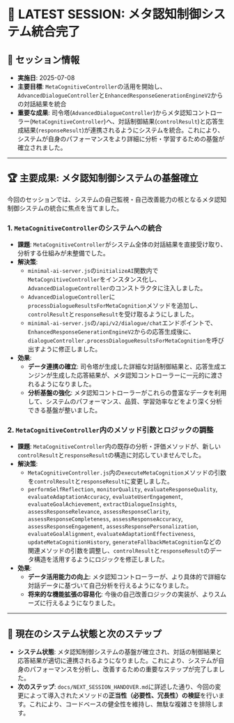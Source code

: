 # 🚀 LATEST SESSION: メタ認知制御システム統合完了

## 📅 **セッション情報**
- **実施日**: 2025-07-08
- **主要目標**: `MetaCognitiveController`の活用を開始し、`AdvancedDialogueController`と`EnhancedResponseGenerationEngineV2`からの対話結果を統合
- **重要な成果**: 司令塔(`AdvancedDialogueController`)からメタ認知コントローラー(`MetaCognitiveController`)へ、対話制御結果(`controlResult`)と応答生成結果(`responseResult`)が連携されるようにシステムを統合。これにより、システムが自身のパフォーマンスをより詳細に分析・学習するための基盤が確立されました。

---

## 🏆 **主要成果: メタ認知制御システムの基盤確立**

今回のセッションでは、システムの自己監視・自己改善能力の核となるメタ認知制御システムの統合に焦点を当てました。

### **1. `MetaCognitiveController`のシステムへの統合**
- **課題**: `MetaCognitiveController`がシステム全体の対話結果を直接受け取り、分析する仕組みが未整備でした。
- **解決策**:
    - `minimal-ai-server.js`の`initializeAI`関数内で`MetaCognitiveController`をインスタンス化し、`AdvancedDialogueController`のコンストラクタに注入しました。
    - `AdvancedDialogueController`に`processDialogueResultsForMetaCognition`メソッドを追加し、`controlResult`と`responseResult`を受け取るようにしました。
    - `minimal-ai-server.js`の`/api/v2/dialogue/chat`エンドポイントで、`EnhancedResponseGenerationEngineV2`からの応答生成後に、`dialogueController.processDialogueResultsForMetaCognition`を呼び出すように修正しました。
- **効果**:
    - **データ連携の確立**: 司令塔が生成した詳細な対話制御結果と、応答生成エンジンが生成した応答結果が、メタ認知コントローラーに一元的に渡されるようになりました。
    - **分析基盤の強化**: メタ認知コントローラーがこれらの豊富なデータを利用して、システムのパフォーマンス、品質、学習効率などをより深く分析できる基盤が整いました。

### **2. `MetaCognitiveController`内のメソッド引数とロジックの調整**
- **課題**: `MetaCognitiveController`内の既存の分析・評価メソッドが、新しい`controlResult`と`responseResult`の構造に対応していませんでした。
- **解決策**:
    - `MetaCognitiveController.js`内の`executeMetaCognition`メソッドの引数を`controlResult`と`responseResult`に変更しました。
    - `performSelfReflection`, `monitorQuality`, `evaluateResponseQuality`, `evaluateAdaptationAccuracy`, `evaluateUserEngagement`, `evaluateGoalAchievement`, `extractDialogueInsights`, `assessResponseRelevance`, `assessResponseClarity`, `assessResponseCompleteness`, `assessResponseAccuracy`, `assessResponseEngagement`, `assessResponsePersonalization`, `evaluateGoalAlignment`, `evaluateAdaptationEffectiveness`, `updateMetaCognitionHistory`, `generateFallbackMetaCognition`などの関連メソッドの引数を調整し、`controlResult`と`responseResult`のデータ構造を活用するようにロジックを修正しました。
- **効果**:
    - **データ活用能力の向上**: メタ認知コントローラーが、より具体的で詳細な対話データに基づいて自己分析を行えるようになりました。
    - **将来的な機能拡張の容易化**: 今後の自己改善ロジックの実装が、よりスムーズに行えるようになりました。

---

## 🎯 **現在のシステム状態と次のステップ**

- **システム状態**: メタ認知制御システムの基盤が確立され、対話の制御結果と応答結果が適切に連携されるようになりました。これにより、システムが自身のパフォーマンスを分析し、改善するための重要なステップが完了しました。
- **次のステップ**: `docs/NEXT_SESSION_HANDOVER.md`に詳述した通り、今回の変更によって導入されたメソッドの**正当性（必要性、冗長性）の検証**を行います。これにより、コードベースの健全性を維持し、無駄な複雑さを排除します。

